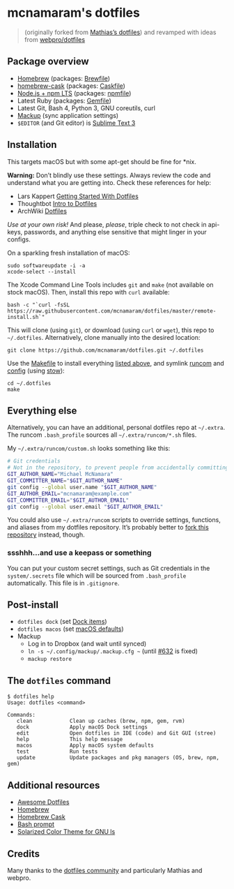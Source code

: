 # mcnamaram's dotfiles
> (originally forked from [Mathias’s dotfiles](https://mths.be/dotfiles)) and revamped with ideas from [webpro/dotfiles](https://github.com/webpro/dotfiles)

## Package overview

- [Homebrew](https://brew.sh) (packages: [Brewfile](./install/Brewfile))
- [homebrew-cask](https://caskroom.github.io) (packages: [Caskfile](./install/Caskfile))
- [Node.js + npm LTS](https://nodejs.org/en/download/) (packages: [npmfile](./install/npmfile))
- Latest Ruby (packages: [Gemfile](./install/Gemfile))
- Latest Git, Bash 4, Python 3, GNU coreutils, curl
- [Mackup](https://github.com/lra/mackup) (sync application settings)
- `$EDITOR` (and Git editor) is [Sublime Text 3](https://www.sublimetext.com/)

## Installation

This targets macOS but with some apt-get should be fine for \*nix.

**Warning:** Don’t blindly use these settings. Always review the code and understand what you are getting into. Check these references for help:
  * Lars Kappert [Getting Started With Dotfiles](https://medium.com/@webprolific/getting-started-with-dotfiles-43c3602fd789)
  * Thoughtbot [Intro to Dotfiles](https://thoughtbot.com/upcase/videos/intro-to-dotfiles)
  * ArchWiki [Dotfiles](https://wiki.archlinux.org/index.php/Dotfiles)

_Use at your own risk!_  And please, _please_, triple check to not check in api-keys, passwords, and anything else sensitive that might linger in your configs.

On a sparkling fresh installation of macOS:

    sudo softwareupdate -i -a
    xcode-select --install

The Xcode Command Line Tools includes `git` and `make` (not available on stock macOS).
Then, install this repo with `curl` available:

    bash -c "`curl -fsSL https://raw.githubusercontent.com/mcnamaram/dotfiles/master/remote-install.sh`"

This will clone (using `git`), or download (using `curl` or `wget`), this repo to `~/.dotfiles`. Alternatively, clone manually into the desired location:

    git clone https://github.com/mcnamaram/dotfiles.git ~/.dotfiles

Use the [Makefile](./Makefile) to install everything [listed above](#package-overview), and symlink [runcom](./runcom) and [config](./config) (using [stow](https://www.gnu.org/software/stow/)):

    cd ~/.dotfiles
    make

## Everything else

Alternatively, you can have an additional, personal dotfiles repo at `~/.extra`. The runcom `.bash_profile` sources all `~/.extra/runcom/*.sh` files.

My `~/.extra/runcom/custom.sh` looks something like this:

```bash
# Git credentials
# Not in the repository, to prevent people from accidentally committing under my name
GIT_AUTHOR_NAME="Michael McNamara"
GIT_COMMITTER_NAME="$GIT_AUTHOR_NAME"
git config --global user.name "$GIT_AUTHOR_NAME"
GIT_AUTHOR_EMAIL="mcnamaram@example.com"
GIT_COMMITTER_EMAIL="$GIT_AUTHOR_EMAIL"
git config --global user.email "$GIT_AUTHOR_EMAIL"
```

You could also use `~/.extra/runcom` scripts to override settings, functions, and aliases from my dotfiles repository. It’s probably better to [fork this repository](https://github.com/mcnamaram/dotfiles/fork) instead, though.

### ssshhh...and use a keepass or something

You can put your custom secret settings, such as Git credentials in the `system/.secrets` file which will be sourced from `.bash_profile` automatically. This file is in `.gitignore`.

## Post-install

- `dotfiles dock` (set [Dock items](./macos/dock.sh))
- `dotfiles macos` (set [macOS defaults](./macos/defaults.sh))
- Mackup
  - Log in to Dropbox (and wait until synced)
  - `ln -s ~/.config/mackup/.mackup.cfg ~` (until [#632](https://github.com/lra/mackup/pull/632) is fixed)
  - `mackup restore`

## The `dotfiles` command

    $ dotfiles help
    Usage: dotfiles <command>

    Commands:
       clean            Clean up caches (brew, npm, gem, rvm)
       dock             Apply macOS Dock settings
       edit             Open dotfiles in IDE (code) and Git GUI (stree)
       help             This help message
       macos            Apply macOS system defaults
       test             Run tests
       update           Update packages and pkg managers (OS, brew, npm, gem)

## Additional resources

- [Awesome Dotfiles](https://github.com/webpro/awesome-dotfiles)
- [Homebrew](https://brew.sh)
- [Homebrew Cask](http://caskroom.io)
- [Bash prompt](https://wiki.archlinux.org/index.php/Color_Bash_Prompt)
- [Solarized Color Theme for GNU ls](https://github.com/seebi/dircolors-solarized)

## Credits

Many thanks to the [dotfiles community](https://dotfiles.github.io) and particularly Mathias and webpro.
